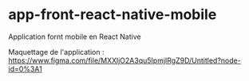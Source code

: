 # app-front-react-native-mobile

Application fornt mobile en React Native

Maquettage de l'application : https://www.figma.com/file/MXXljO2A3qu5IpmjIRgZ9D/Untitled?node-id=0%3A1